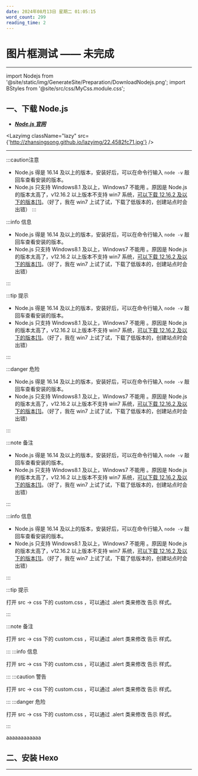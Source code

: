 ```yaml
---
date: 2024年08月13日 星期二 01:05:15
word_count: 299
reading_time: 2
---
```


# 图片框测试 —— 未完成

---

import Nodejs from '@site/static/img/GenerateSite/Preparation/DownloadNodejs.png';
import BStyles from '@site/src/css/MyCss.module.css';

## <B2>一、下载 Node.js</B2>

- [***Node.js 官网***](https://nodejs.org/zh-cn/download)

<PhotoBox src={Nodejs} isZoom={false}>
</PhotoBox>
<p/>

<!-- <div class="card-demo" style={{margin: '10px',padding: '10px',borderRadius: '10px',boxShadow: '0 0 10px rgba(0,0,0,0.1)' , }} className={BStyles.PohtoBoxBorder}>
    <div class="card">    
    <PhotoBox src={Nodejs} isZoom={false}></PhotoBox>
    <PhotoBox src={Nodejs} isZoom={false}></PhotoBox>
    <PhotoBox src={Nodejs} isZoom={false}></PhotoBox>
    </div>
</div> -->

<PhotoBox isMultiple={true}>
<CardImg src={Nodejs} isZoom={true}></CardImg>

<CardImg src={Nodejs} isZoom={false}></CardImg>
</PhotoBox>

<CardImg src={Nodejs} >

</CardImg>




<Lazyimg 
    className="lazy"
    src={'http://zhansingsong.github.io/lazyimg/22.4582fc71.jpg'}
  />

------------------------------------------------------------------------------------------------------

:::caution注意
-  Node.js  得是 <W>16.14</W> 及以上的版本，安装好后，可以在命令行输入 ` node -v ` 敲回车查看安装的版本。
-  Node.js 只支持 Windows8.1 及以上，<W>Windows7 不能用</W> 。原因是 Node.js 的版本太高了，v12.16.2 以上版本不支持 win7 系统，[可以下载 12.16.2 及以下的版本](https://nodejs.org/dist/v12.16.2/)[[1]](https://blog.csdn.net/weixin_37254196/article/details/109713817)。（好了，我在 win7 上试了试，下载了低版本的，创建站点时会出错）
:::

:::info 信息

-  Node.js  得是 <W>16.14</W> 及以上的版本，安装好后，可以在命令行输入 ` node -v ` 敲回车查看安装的版本。
-  Node.js 只支持 Windows8.1 及以上，<W>Windows7 不能用</W> 。原因是 Node.js 的版本太高了，v12.16.2 以上版本不支持 win7 系统，[可以下载 12.16.2 及以下的版本](https://nodejs.org/dist/v12.16.2/)[[1]](https://blog.csdn.net/weixin_37254196/article/details/109713817)。（好了，我在 win7 上试了试，下载了低版本的，创建站点时会出错）

:::

:::tip 提示

-  Node.js  得是 <W>16.14</W> 及以上的版本，安装好后，可以在命令行输入 ` node -v ` 敲回车查看安装的版本。
-  Node.js 只支持 Windows8.1 及以上，<W>Windows7 不能用</W> 。原因是 Node.js 的版本太高了，v12.16.2 以上版本不支持 win7 系统，[可以下载 12.16.2 及以下的版本](https://nodejs.org/dist/v12.16.2/)[[1]](https://blog.csdn.net/weixin_37254196/article/details/109713817)。（好了，我在 win7 上试了试，下载了低版本的，创建站点时会出错）

:::

:::danger 危险

-  Node.js  得是 <W>16.14</W> 及以上的版本，安装好后，可以在命令行输入 ` node -v ` 敲回车查看安装的版本。
-  Node.js 只支持 Windows8.1 及以上，<W>Windows7 不能用</W> 。原因是 Node.js 的版本太高了，v12.16.2 以上版本不支持 win7 系统，[可以下载 12.16.2 及以下的版本](https://nodejs.org/dist/v12.16.2/)[[1]](https://blog.csdn.net/weixin_37254196/article/details/109713817)。（好了，我在 win7 上试了试，下载了低版本的，创建站点时会出错）

:::

:::note 备注

-  Node.js  得是 <W>16.14</W> 及以上的版本，安装好后，可以在命令行输入 ` node -v ` 敲回车查看安装的版本。
-  Node.js 只支持 Windows8.1 及以上，<W>Windows7 不能用</W> 。原因是 Node.js 的版本太高了，v12.16.2 以上版本不支持 win7 系统，[可以下载 12.16.2 及以下的版本](https://nodejs.org/dist/v12.16.2/)[[1]](https://blog.csdn.net/weixin_37254196/article/details/109713817)。（好了，我在 win7 上试了试，下载了低版本的，创建站点时会出错）

:::

:::info 信息

-  Node.js  得是 <W>16.14</W> 及以上的版本，安装好后，可以在命令行输入 ` node -v ` 敲回车查看安装的版本。
-  Node.js 只支持 Windows8.1 及以上，<W>Windows7 不能用</W> 。原因是 Node.js 的版本太高了，v12.16.2 以上版本不支持 win7 系统，[可以下载 12.16.2 及以下的版本](https://nodejs.org/dist/v12.16.2/)[[1]](https://blog.csdn.net/weixin_37254196/article/details/109713817)。（好了，我在 win7 上试了试，下载了低版本的，创建站点时会出错）

:::


:::tip 提示

打开 <W>src</W> -> <W>css</W> 下的 <W>custom.css</W> ，可以通过 <W>.alert</W> 类来修改 告示 样式。

:::

:::note 备注

打开 <W>src</W> -> <W>css</W> 下的 <W>custom.css</W> ，可以通过 <W>.alert</W> 类来修改 告示 样式。

:::
:::info 信息

打开 <W>src</W> -> <W>css</W> 下的 <W>custom.css</W> ，可以通过 <W>.alert</W> 类来修改 告示 样式。

:::
:::caution 警告

打开 <W>src</W> -> <W>css</W> 下的 <W>custom.css</W> ，可以通过 <W>.alert</W> 类来修改 告示 样式。

:::
:::danger 危险

打开 <W>src</W> -> <W>css</W> 下的 <W>custom.css</W> ，可以通过 <W>.alert</W> 类来修改 告示 样式。

:::





aaaaaaaaaaaa

## <B2>二、安装 Hexo</B2>

---



